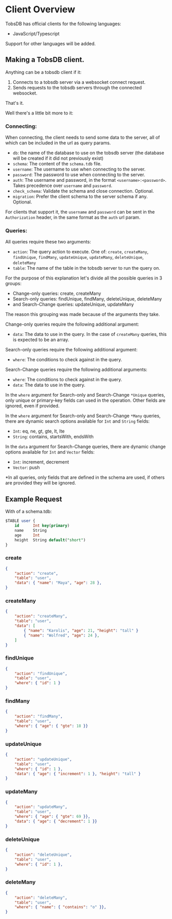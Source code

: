 # Client Overview

TobsDB has official clients for the following languages:

- JavaScript/Typescript

Support for other languages will be added.

## Making a TobsDB client.

Anything can be a tobsdb client if it:

1. Connects to a tobsdb server via a websocket connect request.
2. Sends requests to the tobsdb servers through the connected websocket.

That's it.

Well there's a little bit more to it:

### Connecting:

When connecting, the client needs to send some data to the server, all of which can be included in the url as query params.

- `db`: the name of the database to use on the tobsdb server (the database will be created if it did not previously exist) 
- `schema`: The content of the `schema.tdb` file.
- `username`: The username to use when connecting to the server.
- `password`: The password to use when connecting to the server.
- `auth`: The username and password, in the format `<username>:<password>`. Takes precedence over `username` and `password`.
- `check_schema`: Validate the schema and close connection. Optional.
- `migration`: Prefer the client schema to the server schema if any. Optional.

For clients that support it, the `username` and `password` can be sent in the `Authorization` header, in the same format as the `auth` url param.

### Queries:

All queries require these two arguments:

- `action`: The query action to execute. 
One of: `create`, `createMany`, `findUnique`, `findMany`, `updateUnique`, 
`updateMany`, `deleteUnique`, `deleteMany`
- `table`: The name of the table in the tobsdb server to run the query on.

For the purpose of this explanation let's divide all the possible queries in 3 groups:

- Change-only queries: create, createMany
- Search-only queries: findUnique, findMany, deleteUnique, deleteMany
- and Search-Change queries: updateUnique, updateMany

The reason this grouping was made because of the arguments they take.

Change-only queries require the following additional argument:

- `data`: The data to use in the query. 
In the case of `createMany` queries, this is expected to be an array.

Search-only queries require the following additional argument:

- `where`: The conditions to check against in the query.

Search-Change queries require the following additional arguments:

- `where`: The conditions to check against in the query.
- `data`: The data to use in the query. 

In the `where` argument for Search-only and Search-Change `*Unique` queries, 
only unique or primary-key fields can used in the operation. Other fields are ignored, even if provided.

In the `where` argument for Search-only and Search-Change `*Many` queries,
there are dynamic search options available for `Int` and `String` fields:

- `Int`: eq, ne, gt, gte, lt, lte
- `String`: contains, startsWith, endsWith

In the `data` argument for Search-Change queries,
there are dynamic change options available for `Int` and `Vector` fields:

- `Int`: increment, decrement
- `Vector`: push

*In all queries, only fields that are defined in the schema are used,
if others are provided they will be ignored.

## Example Request 

With of a schema.tdb:

```sql
$TABLE user {
    id      Int key(primary)
    name    String
    age     Int
    height  String default("short")
}
```

### create

```json
{
    "action": "create",
    "table": "user",
    "data": { "name": "Maya", "age": 28 }, 
}
```

### createMany

```json
{
    "action": "createMany",
    "table": "user",
    "data": [
        { "name": "Karolis", "age": 21, "height": "tall" }
        { "name": "Wolfred", "age": 24 }, 
    ]
}
```

### findUnique

```json
{
    "action": "findUnique",
    "table": "user",
    "where": { "id": 1 }
}
```

### findMany

```json
{
    "action": "findMany",
    "table": "user",
    "where": { "age": { "gte": 18 }}
}
```

### updateUnique

```json
{
    "action": "updateUnique",
    "table": "user",
    "where": { "id": 1 },
    "data": { "age": { "increment": 1 }, "height": "tall" } 
}
```

### updateMany

```json
{
    "action": "updateMany",
    "table": "user",
    "where": { "age": { "gte": 69 }},
    "data": { "age": { "decrement": 1 }} 
}
```

### deleteUnique

```json
{
    "action": "deleteUnique",
    "table": "user",
    "where": { "id": 1 },
}
```

### deleteMany

```json
{
    "action": "deleteMany",
    "table": "user",
    "where": { "name": { "contains": "o" }},
}
```
